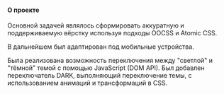 #### О проекте

Основной задачей являлось сформировать аккуратную и поддерживаемую вёрстку используя подходы OOCSS и Atomic CSS.

В дальнейшем был адаптирован под мобильные устройства.

Была реализована возможность переключения между "светлой" и "тёмной" темой с помощью JavaScript (DOM API).
Был добавлен переключатель DARK, выполняющий переключение темы, с использованием анимаций и трансформаций в CSS.
